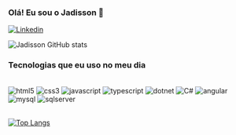 ### Olá! Eu sou o Jadisson 🤙

[![Linkedin](https://img.shields.io/badge/LinkedIn-0077B5?style=for-the-badge&logo=linkedin&logoColor=white)](https://www.linkedin.com/in/jadisson-amorim-de-lima-8265b5223/)

![Jadisson GitHub stats](https://github-readme-stats.vercel.app/api?username=JadissonAmorim&show_icons=true&theme=tokyonight)

### Tecnologias que eu uso no meu dia

<div style="display: inline_block"><br/>
    <img aling="center" alt="html5" src="https://img.shields.io/badge/HTML5-E34F26?style=for-the-badge&logo=html5&logoColor=white" />
    <img aling="center" alt="css3" src="https://img.shields.io/badge/CSS3-1572B6?style=for-the-badge&logo=css3&logoColor=white" />
    <img aling="center" alt="javascript" src="https://img.shields.io/badge/JavaScript-F7DF1E?style=for-the-badge&logo=javascript&logoColor=black" />
    <img aling="center" alt="typescript" src="https://img.shields.io/badge/TypeScript-007ACC?style=for-the-badge&logo=typescript&logoColor=white" />    
    <img aling="center" alt="dotnet" src="https://img.shields.io/badge/.NET-5C2D91?style=for-the-badge&logo=.net&logoColor=white" />
    <img aling="center" alt="C#" src="https://img.shields.io/badge/C%23-239120?style=for-the-badge&logo=c-sharp&logoColor=white" />
    <img aling="center" alt="angular" src="https://img.shields.io/badge/Angular-DD0031?style=for-the-badge&logo=angular&logoColor=white"/>
    <img aling="center" alt="mysql" src="https://img.shields.io/badge/MySQL-00000F?style=for-the-badge&logo=mysql&logoColor=white"/>    
    <img aling="center" alt="sqlserver" src="https://img.shields.io/badge/Microsoft_SQL_Server-CC2927?style=for-the-badge&logo=microsoft-sql-server&logoColor=white"/>                  
</div>
<br/>

[![Top Langs](https://github-readme-stats.vercel.app/api/top-langs/?username=JadissonAmorim)](https://github.com/anuraghazra/github-readme-stats)
